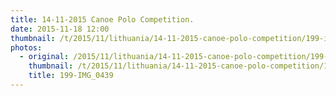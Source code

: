 ```yaml
---
title: 14-11-2015 Canoe Polo Competition.
date: 2015-11-18 12:00
thumbnail: /t/2015/11/lithuania/14-11-2015-canoe-polo-competition/199-img_0439.jpg
photos:
  - original: /2015/11/lithuania/14-11-2015-canoe-polo-competition/199-img_0439.jpg
    thumbnail: /t/2015/11/lithuania/14-11-2015-canoe-polo-competition/199-img_0439.jpg
    title: 199-IMG_0439
---
```

